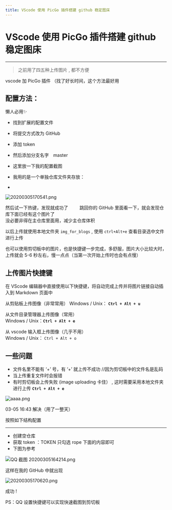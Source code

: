```yaml
---
title: VScode 使用 PicGo 插件搭建 github 稳定图床
---
```


# VScode 使用 PicGo 插件搭建 github 稳定图床
***

> 之前用了四五种上传图片 , 都不方便

vscode 加 PicGo 插件 （找了好长时间，这个方法最好用

## 配置方法：  

懒人必用✨

* 找到扩展的配置文件 
* 将提交方式改为 GitHub　　  
* 添加 token  　
* 然后添加分支名字　master　
* 这里放一下我的配置截图　　　
* 我用的是一个单独仓库文件夹存放：　

* 

![20200305170541.png](https://raw.githubusercontent.com/fengwei2002/picgotest/master/img/20200305170541.png)

然后试一下热键，发现就成功了  　　
跳回你的 GitHub 里面看一下，就会发现仓库下面已经有这个图片了  
没必要非得在主仓库里面用，减少主仓库体积   

以后上传就使用本地文件夹 `img_for_blogs` , 使用 `ctrl+Alt+e` 查看目录选中文件进行上传  

也可以使用剪切板中的图片，也是快捷键一步完成，多舒服，图片大小比较大时，上传就会 5-6 秒左右，慢一点点（当第一次开始上传时也会有点慢）

## 上传图片快捷键

在 VScode 编辑器中直接使用以下快捷键，将自动完成上传并将图片链接自动插入到 Markdown 页面中

从剪贴板上传图像（非常常用）
Windows / Unix： **`Ctrl + Alt + u`**

从文件目录管理器上传图像（常用）  
Windows / Unix：**`Ctrl + Alt + e`**

从 vscode 输入框上传图像（几乎不用）   
Windows / Unix： `Ctrl + Alt + o` 

## 一些问题

* 文件名里不能有 ‘+’ 号，有 ‘+’ 就上传不成功 //因为剪切板中的文件名是乱码
* 当上传重复文件时会报错
* 有时剪切板会上传失败 (image uploading 卡住） , 这时需要采用本地文件夹进行上传 **`Ctrl + Alt + e`**

![aaaa.png](https://raw.githubusercontent.com/fengwei2002/picture/master/fengwei2002/pictureaaaaaaaaaaaaaaaaaaaaaa.png)

03-05 16:43 解决（用了一整天）

按照如下结构配置  
***

* 创建空仓库
* 获取 token ：TOKEN 只勾选 rope 下面的内容即可
* 下图为参考

![QQ 截图 20200305164214.png](https://raw.githubusercontent.com/fengwei2002/picgotest/master/img/QQ%E6%88%AA%E5%9B%BE20200305164214.png)

这样在我的 GitHub 中就出现

![20200305170620.png](https://raw.githubusercontent.com/fengwei2002/picgotest/master/img/20200305170620.png)

成功 !  

PS：QQ 设置快捷键可以实现快速截图到剪切板
